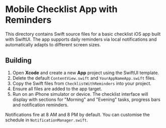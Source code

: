 # Mobile Checklist App with Reminders

This directory contains Swift source files for a basic checklist iOS app built with SwiftUI.
The app supports daily reminders via local notifications and automatically adapts to different screen sizes.

## Building

1. Open **Xcode** and create a new **App** project using the SwiftUI template.
2. Delete the default `ContentView.swift` and `YourAppNameApp.swift` files.
3. Copy the Swift files from `ChecklistWithReminders` into your project.
4. Ensure all files are added to the app target.
5. Run on an iPhone simulator or device. The checklist interface will display with sections for "Morning" and "Evening" tasks, progress bars and notification reminders.

Notifications fire at 8 AM and 8 PM by default. You can customise the schedule in `NotificationManager.swift`.
